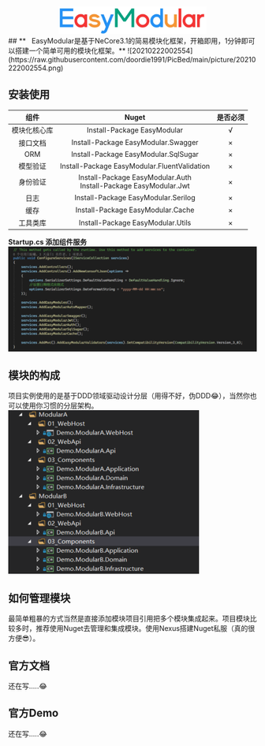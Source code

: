 
<div align=center>
	<img src="https://raw.githubusercontent.com/doordie1991/PicBed/main/picture/20210222012759.png" width="300" />
</div>
##
**&nbsp;&nbsp;&nbsp;EasyModular是基于NeCore3.1的简易模块化框架，开箱即用，1分钟即可以搭建一个简单可用的模块化框架。**
![20210222002554](https://raw.githubusercontent.com/doordie1991/PicBed/main/picture/20210222002554.png)

## 安装使用
| 组件 | Nuget | 是否必须 |
| :----:| :----: | :----: |
| 模块化核心库 | Install-Package EasyModular | √ |
| 接口文档 | Install-Package EasyModular.Swagger | × |
| ORM | Install-Package EasyModular.SqlSugar | × |
| 模型验证 | Install-Package EasyModular.FluentValidation | × |
| 身份验证 | Install-Package EasyModular.Auth<br> Install-Package EasyModular.Jwt| × |
| 日志 | Install-Package EasyModular.Serilog | × |
| 缓存 | Install-Package EasyModular.Cache | × |
| 工具类库 | Install-Package EasyModular.Utils | × |


**Startup.cs 添加组件服务**
![20210221162959](https://raw.githubusercontent.com/doordie1991/PicBed/main/picture/20210221162959.png)

## 模块的构成
项目实例使用的是基于DDD领域驱动设计分层（用得不好，伪DDD:joy:），当然你也可以使用你习惯的分层架构。
![20210221164059](https://raw.githubusercontent.com/doordie1991/PicBed/main/picture/20210221164059.png)

## 如何管理模块
最简单粗暴的方式当然是直接添加模块项目引用把多个模块集成起来。项目模块比较多时，推荐使用Nuget去管理和集成模块。使用Nexus搭建Nuget私服（真的很方便:sunglasses:）。

## 官方文档
还在写.....:joy:

## 官方Demo
还在写.....:joy:
